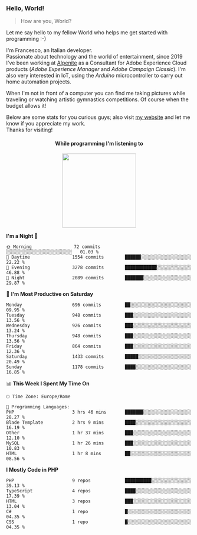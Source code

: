 ### Hello, World!

> How are you, World?

Let me say hello to my fellow World who helps me get started with programming :-)

I'm Francesco, an Italian developer.  
Passionate about technology and the world of entertainment, since 2019 I've been working at [Alpenite](https://www.alpenite.com) as a Consultant for Adobe Experience Cloud products (*Adobe Experience Manager* and *Adobe Campaign Classic*). I'm also very interested in IoT, using the *Arduino* microcontroller to carry out home automation projects.

When I'm not in front of a computer you can find me taking pictures while traveling or watching artistic gymnastics competitions. Of course when the budget allows it!

Below are some stats for you curious guys; also visit [my website](https://www.francescorega.eu) and let me know if you appreciate my work.  
Thanks for visiting!

<div align="center">
  <h4>While programming I'm listening to</h4>
  <a href="https://apps.francescorega.eu/now-playing/11147232609" target="_blank"><img src="https://apps.francescorega.eu/now-playing/11147232609" width="200"></a>
</div>

<!--START_SECTION:waka-->
**I'm a Night 🦉** 

```text
🌞 Morning                72 commits          ░░░░░░░░░░░░░░░░░░░░░░░░░   01.03 % 
🌆 Daytime                1554 commits        ██████░░░░░░░░░░░░░░░░░░░   22.22 % 
🌃 Evening                3278 commits        ████████████░░░░░░░░░░░░░   46.88 % 
🌙 Night                  2089 commits        ███████░░░░░░░░░░░░░░░░░░   29.87 % 
```
📅 **I'm Most Productive on Saturday** 

```text
Monday                   696 commits         ██░░░░░░░░░░░░░░░░░░░░░░░   09.95 % 
Tuesday                  948 commits         ███░░░░░░░░░░░░░░░░░░░░░░   13.56 % 
Wednesday                926 commits         ███░░░░░░░░░░░░░░░░░░░░░░   13.24 % 
Thursday                 948 commits         ███░░░░░░░░░░░░░░░░░░░░░░   13.56 % 
Friday                   864 commits         ███░░░░░░░░░░░░░░░░░░░░░░   12.36 % 
Saturday                 1433 commits        █████░░░░░░░░░░░░░░░░░░░░   20.49 % 
Sunday                   1178 commits        ████░░░░░░░░░░░░░░░░░░░░░   16.85 % 
```


📊 **This Week I Spent My Time On** 

```text
🕑︎ Time Zone: Europe/Rome

💬 Programming Languages: 
PHP                      3 hrs 46 mins       ███████░░░░░░░░░░░░░░░░░░   28.27 % 
Blade Template           2 hrs 9 mins        ████░░░░░░░░░░░░░░░░░░░░░   16.19 % 
Other                    1 hr 37 mins        ███░░░░░░░░░░░░░░░░░░░░░░   12.10 % 
MySQL                    1 hr 26 mins        ███░░░░░░░░░░░░░░░░░░░░░░   10.83 % 
HTML                     1 hr 8 mins         ██░░░░░░░░░░░░░░░░░░░░░░░   08.56 % 
```

**I Mostly Code in PHP** 

```text
PHP                      9 repos             ██████████░░░░░░░░░░░░░░░   39.13 % 
TypeScript               4 repos             ████░░░░░░░░░░░░░░░░░░░░░   17.39 % 
HTML                     3 repos             ███░░░░░░░░░░░░░░░░░░░░░░   13.04 % 
C#                       1 repo              █░░░░░░░░░░░░░░░░░░░░░░░░   04.35 % 
CSS                      1 repo              █░░░░░░░░░░░░░░░░░░░░░░░░   04.35 % 
```




<!--END_SECTION:waka-->
